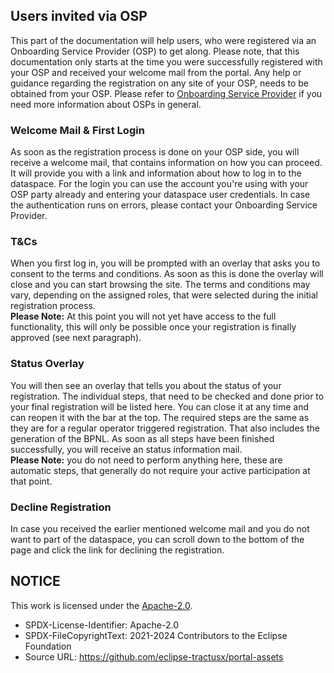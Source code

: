 ## Users invited via OSP

This part of the documentation will help users, who were registered via an Onboarding Service Provider (OSP) to get along. Please note, that this documentation only starts at the time you were successfully registered with your OSP and received your welcome mail from the portal. Any help or guidance regarding the registration on any site of your OSP, needs to be obtained from your OSP. Please refer to [Onboarding Service Provider](/docs/developer/00.%20Personas/05.%20Onboarding%20Service%20Provider.md) if you need more information about OSPs in general.

### Welcome Mail & First Login

As soon as the registration process is done on your OSP side, you will receive a welcome mail, that contains information on how you can proceed. It will provide you with a link and information about how to log in to the dataspace. For the login you can use the account you're using with your OSP party already and entering your dataspace user credentials. In case the authentication runs on errors, please contact your Onboarding Service Provider.

### T&Cs

When you first log in, you will be prompted with an overlay that asks you to consent to the terms and conditions. As soon as this is done the overlay will close and you can start browsing the site. The terms and conditions may vary, depending on the assigned roles, that were selected during the initial registration process.
<br>
**Please Note:** At this point you will not yet have access to the full functionality, this will only be possible once your registration is finally approved (see next paragraph).

### Status Overlay

You will then see an overlay that tells you about the status of your registration. The individual steps, that need to be checked and done prior to your final registration will be listed here. You can close it at any time and can reopen it with the bar at the top. The required steps are the same as they are for a regular operator triggered registration. That also includes the generation of the BPNL. As soon as all steps have been finished successfully, you will receive an status information mail.
<br>
**Please Note:** you do not need to perform anything here, these are automatic steps, that generally do not require your active participation at that point.

### Decline Registration

In case you received the earlier mentioned welcome mail and you do not want to part of the dataspace, you can scroll down to the bottom of the page and click the link for declining the registration.

## NOTICE

This work is licensed under the [Apache-2.0](https://www.apache.org/licenses/LICENSE-2.0).

- SPDX-License-Identifier: Apache-2.0
- SPDX-FileCopyrightText: 2021-2024 Contributors to the Eclipse Foundation
- Source URL: https://github.com/eclipse-tractusx/portal-assets
